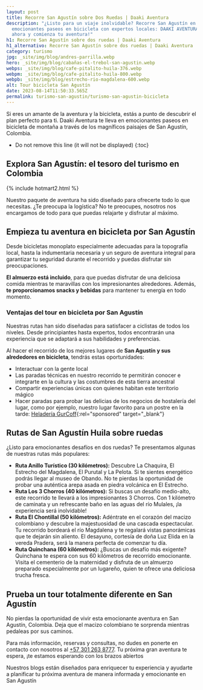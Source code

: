 ```yaml
---
layout: post
title: Recorre San Agustín sobre Dos Ruedas | Daaki Aventura
description: "¿Listo para un viaje inolvidable? Recorre San Agustín en
  emocionantes paseos en bicicleta con expertos locales: DAAKI AVENTURA ¡Reserva
  ahora y comienza tu aventura!"
h1: Recorre San Agustín sobre dos ruedas | Daaki Aventura
h1_alternativo: Recorre San Agustín sobre dos ruedas | Daaki Aventura
category: turismo
jpg: _site/img/blog/andres-parrilla.webp
hero: _site/img/blog/cabañas-el-trebol-san-agustin.webp
webps: _site/img/blog/cafe-pitalito-huila-376.webp
webpm: _site/img/blog/cafe-pitalito-huila-800.webp
webpb: _site/img/blog/estrecho-rio-magdalena-600.webp
alt: Tour bicicleta San Agustín
date: 2023-08-14T11:50:33.565Z
permalink: turismo-san-agustin/turismo-san-agustin-bicicleta
---
```

Si eres un amante de la aventura y la bicicleta, estás a punto de descubrir el plan perfecto para ti. Daaki Aventura te lleva en emocionantes paseos en bicicleta de montaña a través de los magníficos paisajes de San Agustín, Colombia.

<!-- excerpt -->

* Do not remove this line (it will not be displayed)
  {:toc}

## Explora San Agustín: el tesoro del turismo en Colombia

{% include hotmart2.html %}

Nuestro paquete de aventura ha sido diseñado para ofrecerte todo lo que necesitas. ¿Te preocupa la logística? No te preocupes, nosotros nos encargamos de todo para que puedas relajarte y disfrutar al máximo.

## Empieza tu aventura en bicicleta por San Agustín

Desde bicicletas monoplato especialmente adecuadas para la topografía local, hasta la indumentaria necesaria y un seguro de aventura integral para garantizar tu seguridad durante el recorrido y puedas disfrutar sin preocupaciones.

**El almuerzo está incluido**, para que puedas disfrutar de una deliciosa comida mientras te maravillas con los impresionantes alrededores. Además, **te proporcionamos snacks y bebidas** para mantener tu energía en todo momento.

### Ventajas del tour en bicicleta por San Agustín

Nuestras rutas han sido diseñadas para satisfacer a ciclistas de todos los niveles. Desde principiantes hasta expertos, todos encontrarán una experiencia que se adaptará a sus habilidades y preferencias.

Al hacer el recorrido de los mejores lugares de **San Agustín y sus alrededores en bicicleta**, tendrás estas oportunidades:

* Interactuar con la gente local
* Las paradas técnicas en nuestro recorrido te permitirán conocer e integrarte en la cultura y las costumbres de esta tierra ancestral
* Compartir experiencias únicas con quienes habitan este territorio mágico
* Hacer paradas para probar las delicias de los negocios de hostalería del lugar, como por ejemplo, nuestro lugar favorito para un postre en la tarde: [Heladería GurCoff](https://gurcoff.com "GurCoff"){:rel="sponsored" target="_blank"}

## Rutas de San Agustín Huila sobre ruedas

¿Listo para emocionantes desafíos en dos ruedas? Te presentamos algunas de nuestras rutas más populares:

* **Ruta Anillo Turístico (30 kilómetros):** Descubre La Chaquira, El Estrecho del Magdalena, El Purutal y La Pelota. Si te sientes energético  podrás llegar al museo de Obando. No te pierdas la oportunidad de probar una auténtica arepa asada en piedra volcánica en El Estrecho.
* **Ruta Los 3 Chorros (40 kilómetros):** Si buscas un desafío medio-alto, este recorrido te llevará a los impresionantes 3  Chorros. Con 1 kilómetro de caminata y un refrescante baño en las aguas del río Mulales, ¡la experiencia será inolvidable!
* **Ruta El Chontillal (50 kilómetros):** Adéntrate en el corazón del macizo colombiano y descubre la majestuosidad de una cascada espectacular. Tu recorrido bordeará el río Magdalena y te regalará vistas panorámicas que te dejarán sin aliento. El desayuno, cortesía de doña Luz Elida en la vereda Pradera, será la manera perfecta de comenzar tu día.
* **Ruta Quinchana (60 kilómetros):** ¿Buscas un desafío más exigente? Quinchana te espera con sus 60 kilómetros de recorrido emocionante. Visita el cementerio de la maternidad y disfruta de un almuerzo preparado especialmente por un lugareño, quien te ofrece una deliciosa trucha fresca.

## Prueba un tour totalmente diferente en San Agustín

No pierdas la oportunidad de vivir esta emocionante aventura en San Agustín, Colombia. Deja que el macizo colombiano te sorprenda mientras pedaleas por sus caminos.

Para más información, reservas y consultas, no dudes en ponerte en contacto con nosotros al [+57 301 263 8777](tel:+573012638777). Tu próxima gran aventura te espera, ¡te estamos esperando con los brazos abiertos

Nuestros blogs están diseñados para enriquecer tu experiencia y ayudarte a planificar tu próxima aventura de manera informada y emocionante en San Agustín